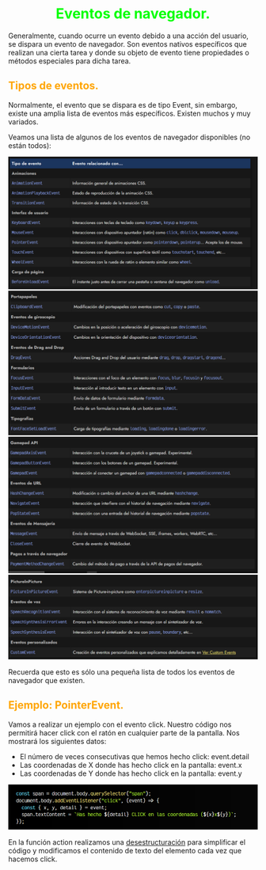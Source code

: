 # <span style="color:lime"><center>Eventos de navegador.</center></span>

Generalmente, cuando ocurre un evento debido a una acción del usuario, se dispara un evento de navegador. Son eventos nativos específicos que realizan una cierta tarea y donde su objeto de evento tiene propiedades o métodos especiales para dicha tarea.

## <span style="color:orange">Tipos de eventos.</span>
Normalmente, el evento que se dispara es de tipo Event, sin embargo, existe una amplia lista de eventos más específicos. Existen muchos y muy variados.

Veamos una lista de algunos de los eventos de navegador disponibles (no están todos):

![alt text](./imagenes-eventos-de-navegador/image.png)
![alt text](./imagenes-eventos-de-navegador/image-1.png)
![alt text](./imagenes-eventos-de-navegador/image-2.png)
![alt text](./imagenes-eventos-de-navegador/image-3.png)

Recuerda que esto es sólo una pequeña lista de todos los eventos de navegador que existen.

## <span style="color:orange">Ejemplo: PointerEvent.</span>
Vamos a realizar un ejemplo con el evento click. Nuestro código nos permitirá hacer click con el ratón en cualquier parte de la pantalla. Nos mostrará los siguientes datos:

   - El número de veces consecutivas que hemos hecho click: event.detail
   - Las coordenadas de X donde has hecho click en la pantalla: event.x
   - Las coordenadas de Y donde has hecho click en la pantalla: event.y

![alt text](./imagenes-eventos-de-navegador/image-4.png)

En la función action realizamos una [desestructuración](https://lenguajejs.com/javascript/objetos/desestructuracion-objetos/) para simplificar el código y modificamos el contenido de texto del elemento <span> cada vez que hacemos click.
